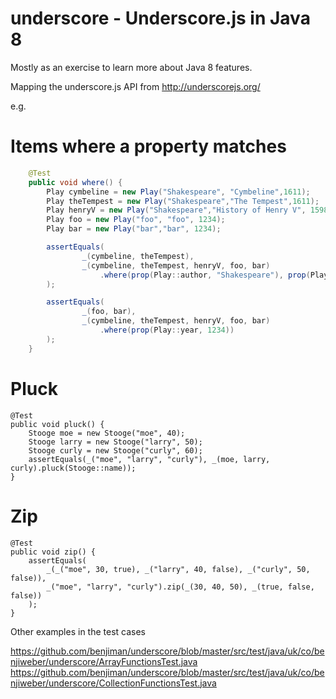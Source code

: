 underscore - Underscore.js in Java 8
==========

Mostly as an exercise to learn more about Java 8 features.

Mapping the underscore.js API from http://underscorejs.org/ 

e.g.

# Items where a property matches

```java
    @Test
    public void where() {
        Play cymbeline = new Play("Shakespeare", "Cymbeline",1611);
        Play theTempest = new Play("Shakespeare","The Tempest",1611);
        Play henryV = new Play("Shakespeare","History of Henry V", 1598);
        Play foo = new Play("foo", "foo", 1234);
        Play bar = new Play("bar","bar", 1234);

        assertEquals(
                _(cymbeline, theTempest),
                _(cymbeline, theTempest, henryV, foo, bar)
                    .where(prop(Play::author, "Shakespeare"), prop(Play::year, 1611))
        );

        assertEquals(
                _(foo, bar),
                _(cymbeline, theTempest, henryV, foo, bar)
                    .where(prop(Play::year, 1234))
        );
    }
```

# Pluck 

    @Test
    public void pluck() {
        Stooge moe = new Stooge("moe", 40);
        Stooge larry = new Stooge("larry", 50);
        Stooge curly = new Stooge("curly", 60);
        assertEquals(_("moe", "larry", "curly"), _(moe, larry, curly).pluck(Stooge::name));
    }
    
# Zip

    @Test
    public void zip() {
        assertEquals(
            _(_("moe", 30, true), _("larry", 40, false), _("curly", 50, false)),
            _("moe", "larry", "curly").zip(_(30, 40, 50), _(true, false, false))
        );
    }
    
Other examples in the test cases

https://github.com/benjiman/underscore/blob/master/src/test/java/uk/co/benjiweber/underscore/ArrayFunctionsTest.java
https://github.com/benjiman/underscore/blob/master/src/test/java/uk/co/benjiweber/underscore/CollectionFunctionsTest.java
